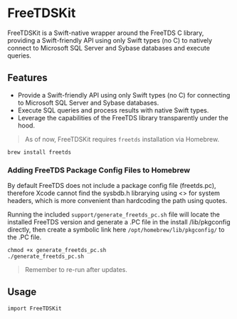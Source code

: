 # FreeTDSKit

FreeTDSKit is a Swift-native wrapper around the FreeTDS C library, providing a Swift-friendly API using only Swift types (no C) to natively connect to Microsoft SQL Server and Sybase databases and execute queries.

## Features

- Provide a Swift-friendly API using only Swift types (no C) for connecting to Microsoft SQL Server and Sybase databases.
- Execute SQL queries and process results with native Swift types.
- Leverage the capabilities of the FreeTDS library transparently under the hood.

> As of now, FreeTDSKit requires `freetds` installation via Homebrew.

```
brew install freetds
```

### Adding FreeTDS Package Config Files to Homebrew

By default FreeTDS does not include a package config file (freetds.pc), therefore Xcode cannot find the sysbdb.h librarying using <> for system headers, which is more convenient than hardcoding the path using quotes.

Running the included `support/generate_freetds_pc.sh` file will locate the installed FreeTDS version and generate a .PC file in the install /lib/pkgconfig directly, then create a symbolic link here `/opt/homebrew/lib/pkgconfig/` to the .PC file.

```
chmod +x generate_freetds_pc.sh
./generate_freetds_pc.sh
```

> Remember to re-run after updates.

## Usage

```
import FreeTDSKit
```
